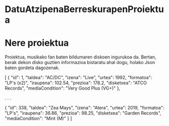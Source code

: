 # DatuAtzipenaBerreskurapenProiektua
 
# Nere proiektua
Proiektua, musikako fan baten bildumaren diskoen ingurukoa da.
Bertan, berak dekon disko guztien informazioa bistaratu ahal dogu, holako Json baten gordeta dagozenak.

[
  {
    "id": 1,
    "taldea": "AC/DC",
    "izena": "Live",
    "urtea": 1992,
    "formatoa": "LP's (x2)",
    "iraupena": 102.54,
    "prezioa": 178.2,
    "disketxea": "ATCO Records",
    "mediaCondition": "Very Good Plus (VG+)"
  },


  .
  .
  .


  {
    "id": 338,
    "taldea": "Zea Mays",
    "izena": "Atera",
    "urtea": 2019,
    "formatoa": "LP's",
    "iraupena": 36.86,
    "prezioa": 98.25,
    "disketxea": "Garden Records",
    "mediaCondition": "Mint (M)"
  }
]
